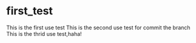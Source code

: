 # first_test
This is the first use test
This is the second use test for commit the branch
This is the thrid use test,haha!
